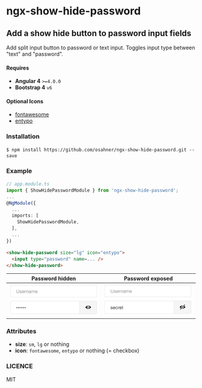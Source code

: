 # ngx-show-hide-password

## Add a show hide button to password input fields

Add split input button to password or text input. Toggles input type between "text" and "password". 

#### Requires 

* **Angular 4** `>=4.0.0`
* **Bootstrap 4** `v6`

#### Optional Icons

* [fontawesome](http://fontawesome.io/)
* [entypo](http://entypo.com/)

### Installation

```
$ npm install https://github.com/osahner/ngx-show-hide-password.git --save
```

### Example

```ts
// app.module.ts
import { ShowHidePasswordModule } from 'ngx-show-hide-password';
...
@NgModule({
  ...
  imports: [
    ShowHidePasswordModule,
  ],
  ...
})
```

```html
<show-hide-password size="lg" icon="entypo">
  <input type="password" name=... />
</show-hide-password>
```

Password hidden | Password exposed
------------ | -------------
![Hidden password](docs/hidden.png) | ![Exposed password](docs/exposed.png)


### Attributes

* **size**: `sm`, `lg` or nothing
* **icon**: `fontawesome`, `entypo` or nothing (= checkbox)

### LICENCE

MIT
